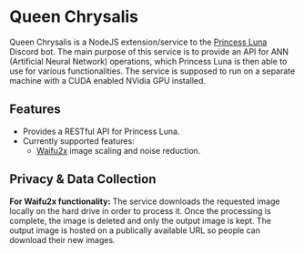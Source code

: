 # Queen Chrysalis
Queen Chrysalis is a NodeJS extension/service to the [Princess Luna](https://github.com/Thorinair/Princess-Luna) Discord bot. The main purpose of this service is to provide an API for ANN (Artificial Neural Network) operations, which Princess Luna is then able to use for various functionalities. The service is supposed to run on a separate machine with a CUDA enabled NVidia GPU installed.

## Features
* Provides a RESTful API for Princess Luna.
* Currently supported features:
    - [Waifu2x](https://github.com/nagadomi/waifu2x) image scaling and noise reduction.


## Privacy & Data Collection
**For Waifu2x functionality:** The service downloads the requested image locally on the hard drive in order to process it. Once the processing is complete, the image is deleted and only the output image is kept. The output image is hosted on a publically available URL so people can download their new images.